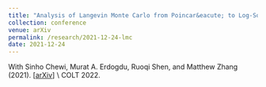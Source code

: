 ```yaml
---
title: "Analysis of Langevin Monte Carlo from Poincar&eacute; to Log-Sobolev"
collection: conference
venue: arXiv 
permalink: /research/2021-12-24-lmc
date: 2021-12-24
---
```


With Sinho Chewi, Murat A. Erdogdu, Ruoqi Shen, and Matthew Zhang (2021). 
\[[arXiv](https://arxiv.org/abs/2112.12662)\] \\ 
COLT 2022. 
